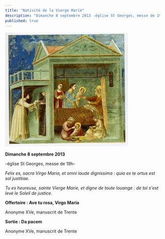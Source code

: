 ```yaml
---
title: "Nativité de la Vierge Marie"
description: "Dimanche 8 septembre 2013 -église St Georges, messe de 19h- Felix es, sacra Virgo Maria, et omni laude dignissima : quia ex te ortus est sol justitiae. Tu es heureuse, sainte Vierge Marie, et digne de toute louange : de toi s'est levé le Soleil de justice...."
published: true
---
```



![](/images/2013-09-06-giotto-naissancedelavierge.jpg)

**Dimanche 8 septembre 2013**

-église St Georges, messe de 19h-

*Felix es, sacra Virgo Maria, et omni laude dignissima : quia ex te ortus est sol justitiae.*

*Tu es heureuse, sainte Vierge Marie, et digne de toute louange : de toi s'est levé le Soleil de justice.*

**Offertoire : Ave tu rosa, Virgo Maria**

Anonyme XVe, manuscrit de Trente

**Sortie : Da pacem**

Anonyme XVe, manuscrit de Trente